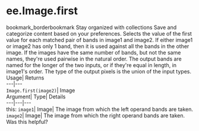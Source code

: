  
#  ee.Image.first
bookmark_borderbookmark Stay organized with collections  Save and categorize content based on your preferences.
Selects the value of the first value for each matched pair of bands in image1 and image2. If either image1 or image2 has only 1 band, then it is used against all the bands in the other image. If the images have the same number of bands, but not the same names, they're used pairwise in the natural order. The output bands are named for the longer of the two inputs, or if they're equal in length, in image1's order. The type of the output pixels is the union of the input types. 
Usage| Returns  
---|---  
`Image.first(image2)`| Image  
Argument| Type| Details  
---|---|---  
this: `image1`| Image| The image from which the left operand bands are taken.  
`image2`| Image| The image from which the right operand bands are taken.  
Was this helpful?
